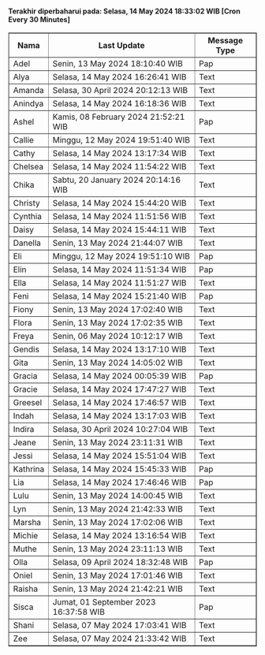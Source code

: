 #### Terakhir diperbaharui pada: Selasa, 14 May 2024 18:33:02 WIB [Cron Every 30 Minutes]

<table border='1'><tr><th>Nama</th><th>Last Update</th><th>Message Type</th></tr><tr><td>Adel</td><td>Senin, 13 May 2024 18:10:40 WIB</td><td>Pap</td></tr><tr><td>Alya</td><td>Selasa, 14 May 2024 16:26:41 WIB</td><td>Text</td></tr><tr><td>Amanda</td><td>Selasa, 30 April 2024 20:12:13 WIB</td><td>Text</td></tr><tr><td>Anindya</td><td>Selasa, 14 May 2024 16:18:36 WIB</td><td>Text</td></tr><tr><td>Ashel</td><td>Kamis, 08 February 2024 21:52:21 WIB</td><td>Pap</td></tr><tr><td>Callie</td><td>Minggu, 12 May 2024 19:51:40 WIB</td><td>Text</td></tr><tr><td>Cathy</td><td>Selasa, 14 May 2024 13:17:34 WIB</td><td>Text</td></tr><tr><td>Chelsea</td><td>Selasa, 14 May 2024 11:54:22 WIB</td><td>Text</td></tr><tr><td>Chika</td><td>Sabtu, 20 January 2024 20:14:16 WIB</td><td>Text</td></tr><tr><td>Christy</td><td>Selasa, 14 May 2024 15:44:20 WIB</td><td>Text</td></tr><tr><td>Cynthia</td><td>Selasa, 14 May 2024 11:51:56 WIB</td><td>Text</td></tr><tr><td>Daisy</td><td>Selasa, 14 May 2024 15:44:11 WIB</td><td>Text</td></tr><tr><td>Danella</td><td>Senin, 13 May 2024 21:44:07 WIB</td><td>Text</td></tr><tr><td>Eli</td><td>Minggu, 12 May 2024 19:51:10 WIB</td><td>Pap</td></tr><tr><td>Elin</td><td>Selasa, 14 May 2024 11:51:34 WIB</td><td>Pap</td></tr><tr><td>Ella</td><td>Selasa, 14 May 2024 11:51:27 WIB</td><td>Text</td></tr><tr><td>Feni</td><td>Selasa, 14 May 2024 15:21:40 WIB</td><td>Pap</td></tr><tr><td>Fiony</td><td>Senin, 13 May 2024 17:02:40 WIB</td><td>Text</td></tr><tr><td>Flora</td><td>Senin, 13 May 2024 17:02:35 WIB</td><td>Text</td></tr><tr><td>Freya</td><td>Senin, 06 May 2024 10:12:17 WIB</td><td>Text</td></tr><tr><td>Gendis</td><td>Selasa, 14 May 2024 13:17:10 WIB</td><td>Text</td></tr><tr><td>Gita</td><td>Senin, 13 May 2024 14:05:02 WIB</td><td>Text</td></tr><tr><td>Gracia</td><td>Selasa, 14 May 2024 00:05:39 WIB</td><td>Pap</td></tr><tr><td>Gracie</td><td>Selasa, 14 May 2024 17:47:27 WIB</td><td>Text</td></tr><tr><td>Greesel</td><td>Selasa, 14 May 2024 17:46:57 WIB</td><td>Text</td></tr><tr><td>Indah</td><td>Selasa, 14 May 2024 13:17:03 WIB</td><td>Text</td></tr><tr><td>Indira</td><td>Selasa, 30 April 2024 10:27:04 WIB</td><td>Text</td></tr><tr><td>Jeane</td><td>Senin, 13 May 2024 23:11:31 WIB</td><td>Text</td></tr><tr><td>Jessi</td><td>Selasa, 14 May 2024 15:51:04 WIB</td><td>Text</td></tr><tr><td>Kathrina</td><td>Selasa, 14 May 2024 15:45:33 WIB</td><td>Pap</td></tr><tr><td>Lia</td><td>Selasa, 14 May 2024 17:46:46 WIB</td><td>Pap</td></tr><tr><td>Lulu</td><td>Senin, 13 May 2024 14:00:45 WIB</td><td>Text</td></tr><tr><td>Lyn</td><td>Senin, 13 May 2024 21:42:33 WIB</td><td>Text</td></tr><tr><td>Marsha</td><td>Senin, 13 May 2024 17:02:06 WIB</td><td>Text</td></tr><tr><td>Michie</td><td>Selasa, 14 May 2024 13:16:54 WIB</td><td>Text</td></tr><tr><td>Muthe</td><td>Senin, 13 May 2024 23:11:13 WIB</td><td>Text</td></tr><tr><td>Olla</td><td>Selasa, 09 April 2024 18:32:48 WIB</td><td>Pap</td></tr><tr><td>Oniel</td><td>Senin, 13 May 2024 17:01:46 WIB</td><td>Text</td></tr><tr><td>Raisha</td><td>Senin, 13 May 2024 21:42:21 WIB</td><td>Text</td></tr><tr><td>Sisca</td><td>Jumat, 01 September 2023 16:37:58 WIB</td><td>Pap</td></tr><tr><td>Shani</td><td>Selasa, 07 May 2024 17:03:41 WIB</td><td>Text</td></tr><tr><td>Zee</td><td>Selasa, 07 May 2024 21:33:42 WIB</td><td>Text</td></tr></table>